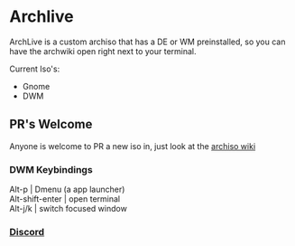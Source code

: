 # Archlive
ArchLive is a custom archiso that has a DE or WM preinstalled, so you can have the archwiki open right next to 
your terminal.

Current Iso's:
 * Gnome
 * DWM

## PR's Welcome
Anyone is welcome to PR a new iso in, just look at the [archiso wiki](https://wiki.archlinux.org/index.php/archiso)

### DWM Keybindings
Alt-p           | Dmenu (a app launcher)<br>
Alt-shift-enter | open terminal<br>
Alt-j/k         | switch focused window

### [Discord](https://discord.com/channels/745321685468577792/745321685892202569)
